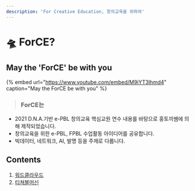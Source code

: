 ```yaml
---
description: 'For Creative Education, 창의교육을 위하여'
---
```


# 🛸 ForCE?

## May the 'ForCE' be with you

{% embed url="https://www.youtube.com/embed/M9iYT3lhmd4" caption="May the ForCE be with you" %}

> ### ForCE는

* 2021 D.N.A.기반 e-PBL 창의교육 핵심교원 연수 내용를 바탕으로 홍토끼쌤에 의해 제작되었습니다.
* 창의교육을 위한 e-PBL, FPBL 수업활동 아이디어를 공유합니다. 
* 빅데이터, 네트워크, AI, 발명 등을 주제로 다룹니다. 

## Contents

1. [워드클라우드](protocol/idea1.md)
2. [티쳐블머신](protocol/case2.md)

